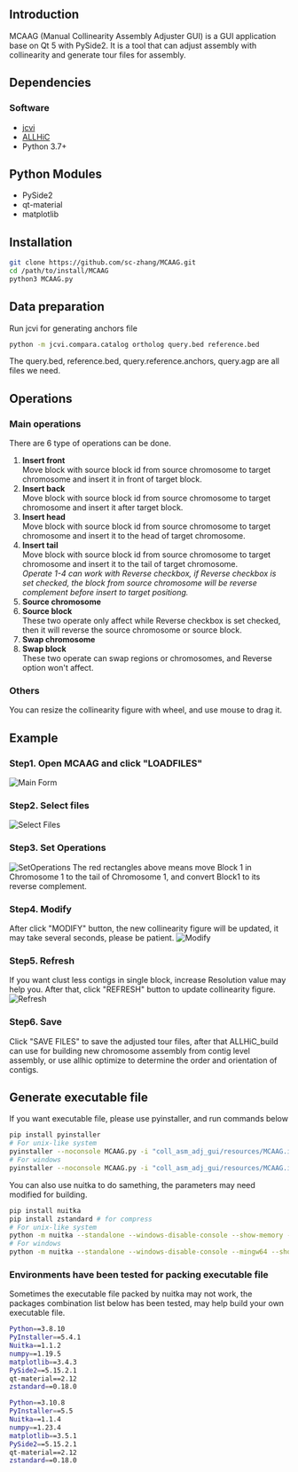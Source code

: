 ## Introduction
MCAAG (Manual Collinearity Assembly Adjuster GUI) is a GUI application base on Qt 5 with PySide2. 
It is a tool that can adjust assembly with collinearity and generate tour files for assembly.

## Dependencies

### Software
* [jcvi](https://github.com/tanghaibao/jcvi)
* [ALLHiC](https://github.com/tangerzhang/ALLHiC)
* Python 3.7+

## Python Modules
* PySide2
* qt-material
* matplotlib

## Installation
```bash
git clone https://github.com/sc-zhang/MCAAG.git
cd /path/to/install/MCAAG
python3 MCAAG.py
```

## Data preparation
Run jcvi for generating anchors file
```bash
python -m jcvi.compara.catalog ortholog query.bed reference.bed
```
The query.bed, reference.bed, query.reference.anchors, query.agp are all files we need.

## Operations

### Main operations
There are 6 type of operations can be done.

1. **Insert front**  
   Move block with source block id from source chromosome to target chromosome and insert it in front of target block.
2. **Insert back**  
   Move block with source block id from source chromosome to target chromosome and insert it after target block.
3. **Insert head**  
   Move block with source block id from source chromosome to target chromosome and insert it to the head of target chromosome.
4. **Insert tail**  
   Move block with source block id from source chromosome to target chromosome and insert it to the tail of target chromosome.  
   _Operate 1-4 can work with Reverse checkbox, if Reverse checkbox is set checked, the block from source chromosome will be reverse complement before insert to target positiong._
5. **Source chromosome**
6. **Source block**  
   These two operate only affect while Reverse checkbox is set checked, then it will reverse the source chromosome or source block.
7. **Swap chromosome**
8. **Swap block**  
   These two operate can swap regions or chromosomes, and Reverse option won't affect.

### Others
You can resize the collinearity figure with wheel, and use mouse to drag it.

## Example

### Step1. Open MCAAG and click "LOADFILES"
![](Manual/Step1.LOAD_FILES.png "Main Form")

### Step2. Select files
![](Manual/Step2.Select_Files.png "Select Files")

### Step3. Set Operations
![](Manual/Step3.SetOperations.png "SetOperations")
The red rectangles above means move Block 1 in Chromosome 1 to the tail of Chromosome 1, and convert Block1 to its reverse complement. 

### Step4. Modify
After click "MODIFY" button, the new collinearity figure will be updated, it may take several seconds, please be patient.
![](Manual/Step4.Modified.png "Modify")

### Step5. Refresh
If you want clust less contigs in single block, increase Resolution value may help you.
After that, click "REFRESH" button to update collinearity figure.
![](Manual/Step5.Refresh.png "Refresh")

### Step6. Save
Click "SAVE FILES" to save the adjusted tour files, after that ALLHiC_build can use for building new chromosome assembly from contig level assembly, or use allhic optimize to determine the order and orientation of contigs.
## Generate executable file
If you want executable file, please use pyinstaller, and run commands below
```bash
pip install pyinstaller
# For unix-like system
pyinstaller --noconsole MCAAG.py -i "coll_asm_adj_gui/resources/MCAAG.ico" --hidden-import PySide2.QtXml --add-data "coll_asm_adj_gui/resources/MCAAG.png:coll_asm_adj_gui/resources/" -F -w
# For windows
pyinstaller --noconsole MCAAG.py -i "coll_asm_adj_gui/resources/MCAAG.ico" --hidden-import PySide2.QtXml --add-data "coll_asm_adj_gui/resources/MCAAG.png;coll_asm_adj_gui/resources/" -F -w
```
You can also use nuitka to do samething, the parameters may need modified for building.
```bash
pip install nuitka
pip install zstandard # for compress
# For unix-like system
python -m nuitka --standalone --windows-disable-console --show-memory --show-progress --nofollow-imports --plugin-enable=pyside2,numpy --follow-import-to=matplotlib,qt_material --include-data-files="coll_asm_adj_gui/resources/MCAAG.png"="coll_asm_adj_gui/resources/MCAAG.png" --include-package-data="qt_material" --windows-icon-from-ico="coll_asm_adj_gui/resources/MCAAG.ico" --onefile MCAAG.py
# For windows
python -m nuitka --standalone --windows-disable-console --mingw64 --show-memory --show-progress --nofollow-imports --plugin-enable=pyside2,numpy --follow-import-to=matplotlib,qt_material --include-data-files="coll_asm_adj_gui/resources/MCAAG.png"="coll_asm_adj_gui/resources/MCAAG.png" --include-package-data="qt_material" --windows-icon-from-ico="coll_asm_adj_gui/resources/MCAAG.ico" --onefile MCAAG.py
```

### Environments have been tested for packing executable file
Sometimes the executable file packed by nuitka may not work, the packages combination list below has been tested, may help build your own executable file.
```bash
Python==3.8.10
PyInstaller==5.4.1
Nuitka==1.1.2
numpy==1.19.5
matplotlib==3.4.3
PySide2==5.15.2.1
qt-material==2.12
zstandard==0.18.0
```
```bash
Python==3.10.8
PyInstaller==5.5
Nuitka==1.1.4
numpy==1.23.4
matplotlib==3.5.1
PySide2==5.15.2.1
qt-material==2.12
zstandard==0.18.0
```